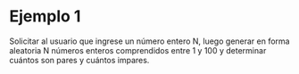 # Ejemplo 1
Solicitar al usuario que ingrese un número entero N, luego generar en forma aleatoria N números enteros comprendidos entre 1 y 100 y determinar cuántos son pares y cuántos impares.